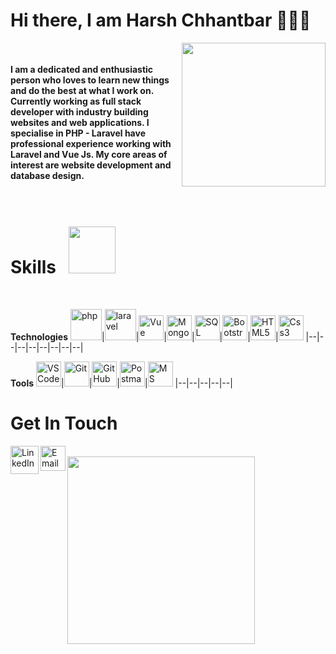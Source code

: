 
<h1>Hi there, I am Harsh Chhantbar 🙋🏻‍♂️ ️</h1> 

<img align='right' src="https://media.giphy.com/media/H7AmqyARFEc7S1Smtl/giphy.gif" width="230">

<br/><br/>
<b>I am a dedicated and enthusiastic person who loves to learn new things and do the best at what I work on. Currently working as full stack developer with industry building websites and web applications. I specialise in PHP - Laravel have professional experience working with Laravel and Vue Js. My core areas of interest are website development and database design.</b> 
<br/><br/>
<br/>
<h1>Skills<img  src="https://media.giphy.com/media/fAcQ7d1Hnx2XlY6SMe/giphy.gif"  style="padding-left:20px" width="75"></h1>
<br/>

 **Technologies** 
<img alt="php" width="50px" src="https://img.icons8.com/color/480/000000/php.png"/>|<img alt="laravel" width="50px" src="https://img.icons8.com/fluency/344/00000/laravel.png"/>|<img alt="Vue" width="40px" src="https://img.icons8.com/color/344/0000/vue-js.png"/>|<img alt="MongoDB" width="40px" src="https://img.icons8.com/color/480/000000/mongodb.png"/>|<img alt="SQL" width="40px" src="https://img.icons8.com/ios-filled/100/000000/sql.png"/>|<img alt="Bootstrap" width="40px" src="https://img.icons8.com/color/50/000000/bootstrap.png"/>|<img alt="HTML5" width="40px" src="https://img.icons8.com/color/480/000000/html-5.png"/>|<img alt="Css3" width="40px" src="https://img.icons8.com/color/480/000000/css3.png"/>
 |--|--|--|--|--|--|--|--|
<br/>

 **Tools**
 <img alt="VS Code" width="40px" src="https://img.icons8.com/fluent/48/000000/visual-studio-code-2019.png"/>|<img alt="Git" width="40px" src="https://img.icons8.com/color/48/000000/git.png"/>|<img alt="Git Hub" width="40px" src="https://img.icons8.com/fluent/240/000000/github.png"/>|<img alt="Postman" width="40px" src="https://img.icons8.com/dusk/512/000000/postman-api.png"/>|<img alt="MS Office" width="40px" src="https://img.icons8.com/fluent/48/000000/microsoft-office-2019.png"/>
 |--|--|--|--|--|
 <br/>
 <h1>Get In Touch</h1>

[<img align="left" alt="LinkedIn - Harsh Chhantbar" width="45px" src="https://img.icons8.com/fluent/96/000000/linkedin.png"/>](https://www.linkedin.com/in/harsh-chhantbar) 
[<img align="left" alt="Email - Harsh Chhantbar" width="40px" src="https://img.icons8.com/cute-clipart/64/000000/upload-mail.png" />](mailto:hchhatbar86@gmail.com) 
<br/>
<img src="https://media.giphy.com/media/sUHnQhe6GJloCs53Rv/giphy.gif" width="300">
